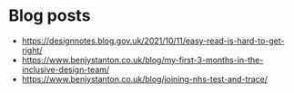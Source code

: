 # Blog posts

- https://designnotes.blog.gov.uk/2021/10/11/easy-read-is-hard-to-get-right/
- https://www.benjystanton.co.uk/blog/my-first-3-months-in-the-inclusive-design-team/
- https://www.benjystanton.co.uk/blog/joining-nhs-test-and-trace/
